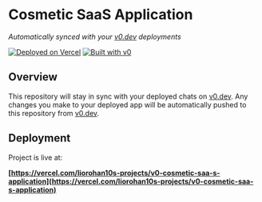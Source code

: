 # Cosmetic SaaS Application

*Automatically synced with your [v0.dev](https://v0.dev) deployments*

[![Deployed on Vercel](https://img.shields.io/badge/Deployed%20on-Vercel-black?style=for-the-badge&logo=vercel)](https://vercel.com/liorohan10s-projects/v0-cosmetic-saa-s-application)
[![Built with v0](https://img.shields.io/badge/Built%20with-v0.dev-black?style=for-the-badge)](https://v0.dev/chat/projects/fs3CAJNmuxd)

## Overview

This repository will stay in sync with your deployed chats on [v0.dev](https://v0.dev).
Any changes you make to your deployed app will be automatically pushed to this repository from [v0.dev](https://v0.dev).

## Deployment

Project is live at:

**[https://vercel.com/liorohan10s-projects/v0-cosmetic-saa-s-application](https://vercel.com/liorohan10s-projects/v0-cosmetic-saa-s-application)**
